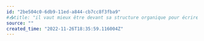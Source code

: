 ```yaml
---
id: "2be504c0-6db9-11ed-a844-cb7cc8f3fba9"
#📥title: "il vaut mieux être devant sa structure organique pour écrire ses idées "
source: ""
created_time: "2022-11-26T18:35:59.116004Z"
---
```

